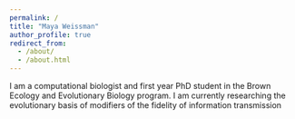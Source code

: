 ```yaml
---
permalink: /
title: "Maya Weissman"
author_profile: true
redirect_from: 
  - /about/
  - /about.html
---
```


I am a computational biologist and first year PhD student in the Brown Ecology and Evolutionary Biology program. I am currently researching the evolutionary basis of modifiers of the fidelity of information transmission
